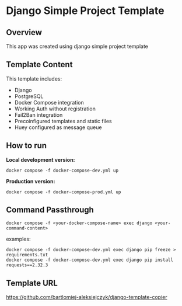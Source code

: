 # Django Simple Project Template

## Overview

This app was created using django simple project template

## Template Content

This template includes:

- Django
- PostgreSQL
- Docker Compose integration
- Working Auth without registration
- Fail2Ban integration
- Precoinfigured templates and static files
- Huey configured as message queue

## How to run

**Local development version:**

```
docker compose -f docker-compose-dev.yml up
```

**Production version:**

```
docker compose -f docker-compose-prod.yml up
```

## Command Passthrough

```
docker compose -f <your-docker-compose-name> exec django <your-command-content>
```

examples:

```
docker compose -f docker-compose-dev.yml exec django pip freeze > requirements.txt
docker compose -f docker-compose-dev.yml exec django pip install requests==2.32.3
```
## Template URL
https://github.com/bartlomiej-aleksiejczyk/django-template-copier
